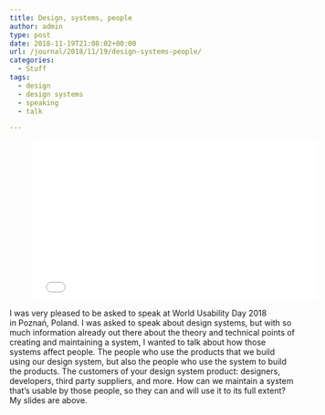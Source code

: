 ```yaml
---
title: Design, systems, people
author: admin
type: post
date: 2018-11-19T21:08:02+00:00
url: /journal/2018/11/19/design-systems-people/
categories:
  - Stuff
tags:
  - design
  - design systems
  - speaking
  - talk

---
```

<figure class="wp-block-embed-speaker-deck wp-block-embed is-type-rich is-provider-speaker-deck wp-embed-aspect-16-9 wp-has-aspect-ratio">

<div class="wp-block-embed__wrapper">
  <iframe id="talk_frame_478444" src="//speakerdeck.com/player/8bd6ba49e055477aaf81dc12702e1765" width="500" height="281" style="border:0; padding:0; margin:0; background:transparent;" frameborder="0" allowtransparency="true" allowfullscreen="allowfullscreen" mozallowfullscreen="true" webkitallowfullscreen="true"></iframe>
</div></figure> 

I was very pleased to be asked to speak at World Usability Day 2018 in Poznań, Poland. I was asked to speak about design systems, but with so much information already out there about the theory and technical points of creating and maintaining a system, I wanted to talk about how those systems affect people. The people who use the products that we build using our design system, but also the people who use the system to build the products. The customers of your design system product: designers, developers, third party suppliers, and more. How can we maintain a system that&#8217;s usable by those people, so they can and will use it to its full extent? My slides are above. 